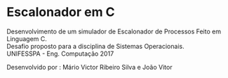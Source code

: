 # Escalonador em C
Desenvolvimento de um simulador de Escalonador de Processos Feito em Linguagem C.  
Desafio proposto para a disciplina de Sistemas Operacionais.  
UNIFESSPA - Eng. Computação 2017  

Desenvolvido por : Mário Victor Ribeiro Silva e João Vitor
